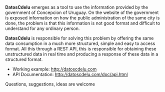 **DatosCdelu** emerges as a tool to use the information provided by the government of Concepcion of Uruguay. On the website of the government is exposed information on how the public administration of the same city is done, the problem is that this information is not good format and difficult to understand for any ordinary person.

**DatosCdelu** is responsible for solving this problem by offering the same data consumption in a much more structured, simple and easy to access format. All this through a REST API, this is responsible for obtaining these unstructured data in real time and producing a response of these data in a structured format.

+ Working example: http://datoscdelu.com
+ API Documentation: http://datoscdelu.com/doc/api.html

Questions, suggestions, ideas are welcome
